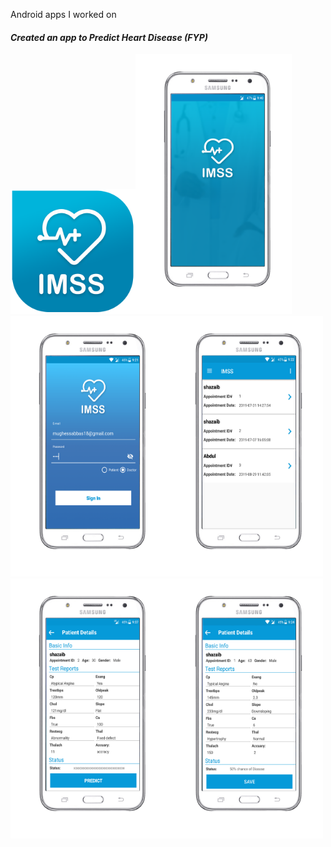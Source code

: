 Android apps I worked on
#### *Created an app to Predict Heart Disease (FYP)* ####
<img src="https://github.com/zain-18/Android-Portfolio/blob/main/FYP/fyp_icon.png" width="200"/><img src="https://github.com/zain-18/Android-Portfolio/blob/main/FYP/fyp_one.png" width="250"/><img src="https://github.com/zain-18/Android-Portfolio/blob/main/FYP/fyp_second.png" width="250"/><img src="https://github.com/zain-18/Android-Portfolio/blob/main/FYP/fyp_third.png" width="250"/><img src="https://github.com/zain-18/Android-Portfolio/blob/main/FYP/fyp_forth.png" width="250"/><img src="https://github.com/zain-18/Android-Portfolio/blob/main/FYP/fyp_fifth.png" width="250"/>





